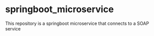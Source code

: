 # springboot_microservice
This repository is a springboot microservice that connects to a SOAP service
